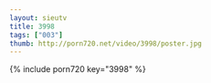```yaml
--- 
layout: sieutv
title: 3998
tags: ["003"]
thumb: http://porn720.net/video/3998/poster.jpg
---
```

{% include porn720 key="3998" %} 
